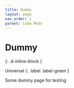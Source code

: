 ```yaml
---
title: Dummy
layout: page
nav_order: 1
parent: Code Mods
---
```


# Dummy
{: .d-inline-block }

Universal
{: .label .label-green } 

Some dummy page for testing